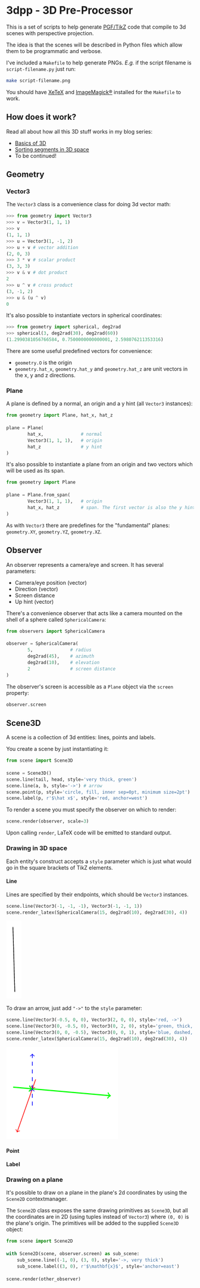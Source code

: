 # 3dpp - 3D Pre-Processor

This is a set of scripts to help generate [PGF/TikZ](https://pgf-tikz.github.io/) code that compile to 3d scenes with perspective projection.

The idea is that the scenes will be described in Python files which allow them to be programmatic and verbose.

I've included a `Makefile` to help generate PNGs. _E.g._ if the script filename is `script-filename.py` just run:

```sh
make script-filename.png
```

You should have [XeTeX](http://xetex.sourceforge.net/) and [ImageMagick®](https://imagemagick.org/index.php) installed for the `Makefile` to work.

## How does it work?

Read all about how all this 3D stuff works in my blog series:

* [Basics of 3D](https://danzat.github.io/3d/graphics/2020/02/07/3d-perspective-projection.html)
* [Sorting segments in 3D space](https://danzat.github.io/3d/graphics/z-sort/painters/algorithm/2020/03/14/3d-dealing-with-overlaps.html)
* To be continued!

## Geometry

### Vector3

The `Vector3` class is a convenience class for doing 3d vector math:

```python
>>> from geometry import Vector3
>>> v = Vector3(1, 1, 1)
>>> v
(1, 1, 1)
>>> u = Vector3(1, -1, 2)
>>> u + v # vector addition
(2, 0, 3)
>>> 3 * v # scalar product
(3, 3, 3)
>>> v & v # dot product
2
>>> u ^ v # cross product
(3, -1, 2)
>>> u & (u ^ v)
0
```

It's also possible to instantiate vectors in spherical coordinates:

```python
>>> from geometry import spherical, deg2rad
>>> spherical(3, deg2rad(30), deg2rad(60))
(1.2990381056766584, 0.7500000000000001, 2.598076211353316)
```

There are some useful predefined vectors for convenience:

* `geometry.O` is the origin
* `geometry.hat_x`, `geometry.hat_y` and `geometry.hat_z` are unit vectors in the x, y and z directions.

### Plane

A plane is defined by a normal, an origin and a y hint (all `Vector3` instances):

```python
from geometry import Plane, hat_x, hat_z

plane = Plane(
        hat_x,              # normal
        Vector3(1, 1, 1),   # origin
        hat_z               # y hint
)
```

It's also possible to instantiate a plane from an origin and two vectors which will be used as its span.

```python
from geometry import Plane

plane = Plane.from_span(
        Vector3(1, 1, 1),   # origin
        hat_x, hat_z        # span. The first vector is also the y hint
)
```

As with `Vector3` there are predefines for the "fundamental" planes: `geometry.XY`, `geometry.YZ`, `geometry.XZ`.

## Observer

An observer represents a camera/eye and screen. It has several parameters:

* Camera/eye position (vector)
* Direction (vector)
* Screen distance
* Up hint (vector)

There's a convenience observer that acts like a camera mounted on the shell of a sphere called `SphericalCamera`:

```Python
from observers import SphericalCamera

observer = SphericalCamera(
        5,              # radius
        deg2rad(45),    # azimuth
        deg2rad(10),    # elevation
        2               # screen distance
)
```

The observer's screen is accessible as a `Plane` object via the `screen` property:

```python
observer.screen
```

## Scene3D

A scene is a collection of 3d entities: lines, points and labels.

You create a scene by just instantiating it:

```python
from scene import Scene3D

scene = Scene3D()
scene.line(tail, head, style='very thick, green')
scene.line(a, b, style='->') # arrow
scene.point(p, style='circle, fill, inner sep=0pt, minimum size=2pt')
scene.label(p, r'$\hat x$', style='red, anchor=west')
```

To render a scene you must specify the observer on which to render:

```python
scene.render(observer, scale=3)
```

Upon calling `render`, LaTeX code will be emitted to standard output.

### Drawing in 3D space

Each entity's construct accepts a `style` parameter which is just what would go in the square brackets of TikZ elements.

#### Line

Lines are specified by their endpoints, which should be `Vector3` instances.

```python
scene.line(Vector3(-1, -1, -1), Vector3(-1, -1, 1))
scene.render_latex(SphericalCamera(15, deg2rad(10), deg2rad(30), 4))
```

![line](doc/line.png)

To draw an arrow, just add `"->"` to the `style` parameter:
```python
scene.line(Vector3(-0.5, 0, 0), Vector3(2, 0, 0), style='red, ->')
scene.line(Vector3(0, -0.5, 0), Vector3(0, 2, 0), style='green, thick, ->')
scene.line(Vector3(0, 0, -0.5), Vector3(0, 0, 1), style='blue, dashed, ->')
scene.render_latex(SphericalCamera(15, deg2rad(10), deg2rad(30), 4))
```

![arrow](doc/arrow.png)

#### Point

#### Label

### Drawing on a plane

It's possible to draw on a plane in the plane's 2d coordinates by using the `Scene2D` contextmanager.

The `Scene2D` class exposes the same drawing primitives as `Scene3D`, but all the coordinates are in 2D (using tuples instead of `Vector3`) where `(0, 0)` is the plane's origin. The primitives will be added to the supplied `Scene3D` object:

```python
from scene import Scene2D

with Scene2D(scene, observer.screen) as sub_scene:
    sub_scene.line((-1, 0), (3, 0), style='->, very thick')
    sub_scene.label((3, 0), r'$\mathbf{x}$', style='anchor=east')

scene.render(other_observer)
```
